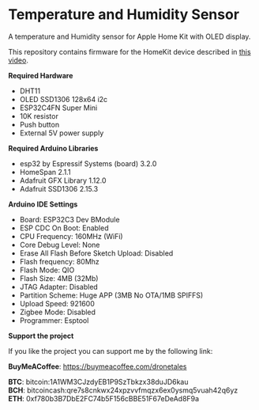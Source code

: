# Temperature and Humidity Sensor

 A temperature and Humidity sensor for Apple Home Kit with OLED display.

 This repository contains firmware for the HomeKit device described in [this video](https://youtu.be/CxgiTkTlNZg).
 
 **Required Hardware**
 - DHT11
 - OLED SSD1306 128x64 i2c
 - ESP32C4FN Super Mini
 - 10K resistor
 - Push button
 - External 5V power supply
 
 **Required Arduino Libraries**
 - esp32 by Espressif Systems (board) 3.2.0
 - HomeSpan 2.1.1
 - Adafruit GFX Library 1.12.0
 - Adafruit SSD1306 2.15.3
 
 **Arduino IDE Settings**
 - Board: ESP32C3 Dev BModule
 - ESP CDC On Boot: Enabled
 - CPU Frequency: 160MHz (WiFi)
 - Core Debug Level: None
 - Erase All Flash Before Sketch Upload: Disabled
 - Flash frequency: 80Mhz
 - Flash Mode: QIO
 - Flash Size: 4MB (32Mb)
 - JTAG Adapter: Disabled
 - Partition Scheme: Huge APP (3MB No OTA/1MB SPIFFS)
 - Upload Speed: 921600
 - Zigbee Mode: Disabled
 - Programmer: Esptool

  **Support the project**
  
  If you like the project you can support me by the following link:

  **BuyMeACoffee**: https://buymeacoffee.com/dronetales  
  
  **BTC**: bitcoin:1A1WM3CJzdyEB1P9SzTbkzx38duJD6kau  
  **BCH**: bitcoincash:qre7s8cnkwx24xpzvvfmqzx6ex0ysmq5vuah42q6yz  
  **ETH**: 0xf780b3B7DbE2FC74b5F156cBBE51F67eDeAd8F9a  
